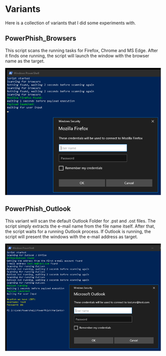 # Variants
Here is a collection of variants that I did some experiments with.

## PowerPhish_Browsers
This script scans the running tasks for Firefox, Chrome and MS Edge. After it finds one running, the script will launch the window with the browser name as the target. 

![PowerPhish Browsers](/Screenshots/variant_browsers.PNG)

## PowerPhish_Outlook
This variant will scan the default Outlook Folder for .pst and .ost files. The script simply extracts the e-mail name from the file name itself. After that, the script waits for a running Outlook process. If Outlook is running, the script will present the windows with the e-mail address as target.

![PowerPhish Outlook](/Screenshots/variant_outlook.PNG)
